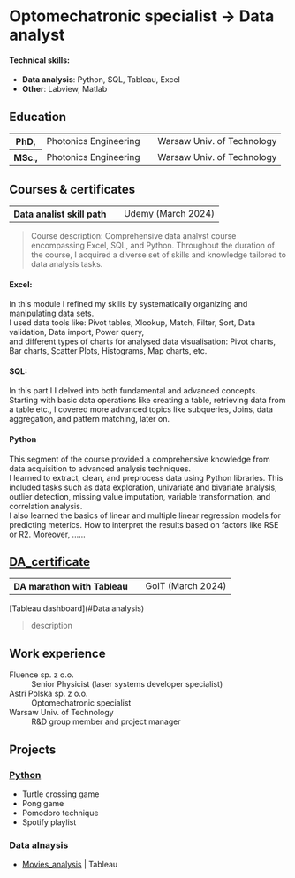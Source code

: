 # Optomechatronic specialist &rarr; Data analyst

#### Technical skills: 
- **Data analysis**: Python, SQL, Tableau, Excel
- **Other**: Labview, Matlab

## Education
<table>
    <tr>
        <th>PhD,</th>
        <td>Photonics Engineering</td>
        <td></td>
        <td>Warsaw Univ. of Technology</td>
    </tr>
    <tr>
        <th>MSc.,</th>
        <td>Photonics Engineering</td>
        <td></td>
        <td>Warsaw Univ. of Technology</td>
    </tr>
</table>

## Courses & certificates
<table>
    <tr>
        <th>Data analist skill path</th>
        <td></td>
        <td>Udemy (March 2024)</td>
    </tr>
</table>

> Course description:
> Comprehensive data analyst course encompassing Excel, SQL, and Python.
> Throughout the duration of the course, I acquired a diverse set of skills and knowledge tailored to data analysis tasks.
#### Excel:
In this module I refined my skills by systematically organizing and manipulating data sets.  
I used data tools like: Pivot tables, Xlookup, Match, Filter, Sort, Data validation, Data import, Power query,  
and different types of charts for analysed data visualisation: Pivot charts, Bar charts, Scatter Plots, Histograms, Map charts, etc.
#### SQL:
In this part I  I delved into both fundamental and advanced concepts.  
Starting with basic data operations like creating a table, retrieving data from a table etc., I covered more advanced topics like subqueries, Joins, data aggregation, and pattern matching, later on.
#### Python
This segment of the course provided a comprehensive knowledge from data acquisition to advanced analysis techniques.  
I learned to extract, clean, and preprocess data using Python libraries. This included tasks such as data exploration, univariate and bivariate analysis, outlier detection, missing value imputation, variable transformation, and correlation analysis.  
I also learned the basics of linear and multiple linear regression models for predicting meterics. How to interpret the results based on factors like RSE or R2.
Moreover, ......


[DA_certificate](./assets/certificates/DA_certificate.pdf)
---
<table>
    <tr>
        <th>DA marathon with Tableau</th>
        <td></td>
        <td>GoIT (March 2024)</td>
    </tr>
</table>

[Tableau dashboard](#Data analysis)  

> description

## Work experience
<dl>
    <dt>Fluence sp. z o.o.</dt>
    <dd>Senior Physicist (laser systems developer specialist)</dd>
    <dt>Astri Polska sp. z o.o.</dt>
    <dd>Optomechatronic specialist</dd>
    <dt>Warsaw Univ. of Technology</dt>
    <dd>R&D group member and project manager</dd>
</dl>

## Projects
### [Python](https://github.com/Gr3Fin/Python_projects.git)
- Turtle crossing game
- Pong game
- Pomodoro technique
- Spotify playlist
  
### Data alnaysis
- [Movies_analysis](https://public.tableau.com/app/profile/grzegorz.finke/viz/Movies_analisis/Moviesanalysis?publish=yes) | Tableau
